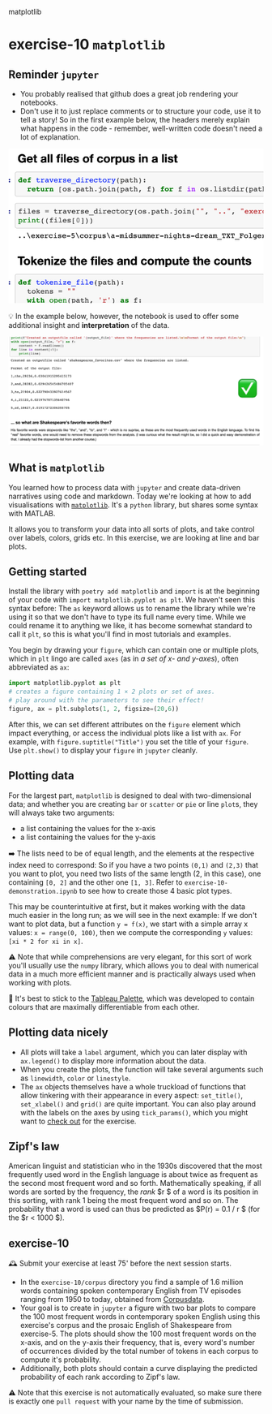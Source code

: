  matplotlib

# exercise-10 `matplotlib`

## Reminder `jupyter`

* You probably realised that github does a great job rendering your notebooks.
* Don't use it to just replace comments or to structure your code, use it to tell a story! So in the first example below, the headers merely explain what happens in the code - remember, well-written code doesn't need a lot of explanation.

![bad_example](bad_example.png)



💡 In the example below, however, the notebook is used to offer some additional insight and **interpretation** of the data.

![good_example](good_example.png)

## What is `matplotlib`

You learned how to process data with `jupyter` and create data-driven narratives using code and markdown. Today we're looking at how to add visualisations with [`matplotlib`](https://matplotlib.org/). It's a `python` library, but shares some syntax with MATLAB.

It allows you to transform your data into all sorts of plots, and take control over labels, colors, grids etc. In this exercise, we are looking at line and bar plots.

## Getting started

Install the library with `poetry add matplotlib` and `import` is at the beginning of your code with `import matplotlib.pyplot as plt`. We haven't seen this syntax before: The `as` keyword allows us to rename the library while we're using it so that we don't have to type its full name every time. While we could rename it to anything we like, it has become somewhat standard to call it `plt`, so this is what you'll find in most tutorials and examples.

You begin by drawing your `figure`, which can contain one or multiple plots, which in `plt` lingo are called `axes` (as in *a set of x- and y-axes*), often abbreviated as `ax`:

```python
import matplotlib.pyplot as plt
# creates a figure containing 1 × 2 plots or set of axes.
# play around with the parameters to see their effect!
figure, ax = plt.subplots(1, 2, figsize=(20,6))
```

After this, we can set different attributes on the `figure` element which impact everything, or access the individual plots like a list with `ax`. For example, with `figure.suptitle("Title")` you set the title of your `figure`. Use `plt.show()` to display your `figure` in `jupyter` cleanly.

## Plotting data

For the largest part, `matplotlib` is designed to deal with two-dimensional data; and whether you are creating `bar` or `scatter` or `pie` or line `plot`s, they will always take two arguments:

* a list containing the values for the x-axis
* a list containing the values for the y-axis

➡️ The lists need to be of equal length, and the elements at the respective index need to correspond: So if you have a two points `(0,1)` and `(2,3)` that you want to plot, you need two lists of the same length (2, in this case), one containing `[0, 2]` and the other one `[1, 3]`. Refer to `exercise-10-demonstration.ipynb` to see how to create those 4 basic plot types.

This may be counterintuitive at first, but it makes working with the data much easier in the long run; as we will see in the next example: If we don't want to plot data, but a function `y = f(x)`, we start with a simple array x values: `x = range(0, 100)`, then we compute the corresponding `y` values: `[xi * 2 for xi in x]`.

⚠️ Note that while comprehensions are very elegant, for this sort of work you'll usually use the `numpy` library, which allows you to deal with numerical data in a much more efficient manner and is practically always used when working with plots.

🎨 It's best to stick to the [Tableau Palette](https://matplotlib.org/stable/gallery/color/named_colors.html), which was developed to contain colours that are maximally differentiable from each other. 

## Plotting data nicely

* All plots will take a `label` argument, which you can later display with `ax.legend()` to display more information about the data.
* When you create the plots, the function will take several arguments such as `linewidth`, `color` or `linestyle`.
* The `ax` objects themselves have a whole truckload of functions that allow tinkering with their appearance in every aspect: `set_title()`, `set_xlabel()` and `grid()` are quite important. You can also play around with the labels on the axes by using `tick_params()`, which you might want to [check out](https://matplotlib.org/stable/api/_as_gen/matplotlib.pyplot.tick_params.html) for the exercise.

## Zipf's law

American linguist and statistician who in the 1930s discovered that the most frequently used word in the English language is about twice as frequent as the second most frequent word and so forth. Mathematically speaking, if all words are sorted by the frequency, the *rank* $r $ of a word is its position in this sorting, with rank 1 being the most frequent word and so on. The probability that a word is used can thus be predicted as $P(r) = 0.1 / r $ (for the $r < 1000 $).

## exercise-10

🕰 Submit your exercise at least 75' before the next session starts. 

* In the `exercise-10/corpus` directory you find a sample of 1.6 million words containing spoken contemporary English from TV episodes ranging from 1950 to today, obtained from [Corpusdata](https://www.corpusdata.org/formats.asp).
* Your goal is to create in `jupyter` a figure with two bar plots to compare the 100 most frequent words in contemporary spoken English using this exercise's corpus and the prosaic English of Shakespeare from exercise-5. The plots should show the 100 most frequent words on the x-axis, and on the y-axis their frequency, that is, every word's number of occurrences divided by the total number of tokens in each corpus to compute it's probability.
* Additionally, both plots should contain a curve displaying the predicted probability of each rank according to Zipf's law.

⚠️ Note that this exercise is not automatically evaluated, so make sure there is exactly one `pull request` with your name by the time of submission.

